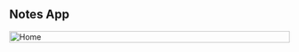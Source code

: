 ## Notes App

<div style="display: flex; flex-wrap: wrap; gap: 10px;">
  <img src="https://github.com/kishore2797/2024/blob/main/memo_nest/Android%20Large%20-%201.jpg" alt="Home" style="width: 100%;">
</div>
